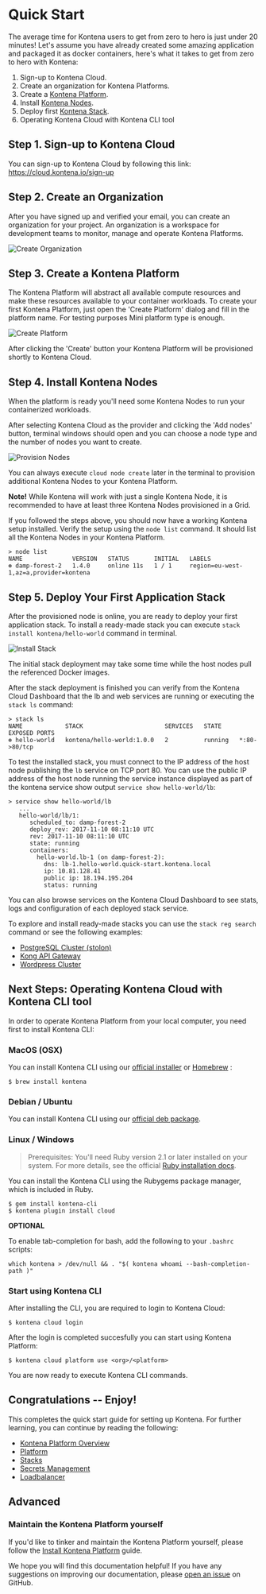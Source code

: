 # Quick Start

The average time for Kontena users to get from zero to hero is just under 20 minutes! Let's assume you have already created some amazing application and packaged it as docker containers, here's what it takes to get from zero to hero with Kontena:

1. Sign-up to Kontena Cloud.
2. Create an organization for Kontena Platforms.
3. Create a [Kontena Platform](using-kontena/platform.md).
4. Install [Kontena Nodes](using-kontena/nodes.md).
5. Deploy first [Kontena Stack](using-kontena/stacks.md).
6. Operating Kontena Cloud with Kontena CLI tool

## Step 1. Sign-up to Kontena Cloud

You can sign-up to Kontena Cloud by following this link: https://cloud.kontena.io/sign-up

## Step 2. Create an Organization

After you have signed up and verified your email, you can create an organization for your project. An organization is a workspace for development teams to monitor, manage and operate Kontena Platforms.

<img src="_images/kontena-cloud-create-org.png" alt="Create Organization" />

## Step 3. Create a Kontena Platform

The Kontena Platform will abstract all available compute resources and make these resources available to your container workloads. To create your first Kontena Platform, just open the 'Create Platform' dialog and fill in the platform name. For testing purposes Mini platform type is enough.

<img src="_images/kontena-cloud-create-platform.png" alt="Create Platform" />

After clicking the 'Create' button your Kontena Platform will be provisioned shortly to Kontena Cloud.

## Step 4. Install Kontena Nodes

When the platform is ready you'll need some Kontena Nodes to run your containerized workloads.

After selecting Kontena Cloud as the provider and clicking the 'Add nodes' button, terminal windows should open and you can choose a node type and the number of nodes you want to create.

<img src="_images/kontena-cloud-provision-nodes.png" alt="Provision Nodes" />

You can always execute `cloud node create` later in the terminal to provision additional Kontena Nodes to your Kontena Platform.

**Note!** While Kontena will work with just a single Kontena Node, it is recommended to have at least three Kontena Nodes provisioned in a Grid.

If you followed the steps above, you should now have a working Kontena setup installed. Verify the setup using the `node list` command. It should list all the Kontena Nodes in your Kontena Platform.

```
> node list
NAME              VERSION   STATUS       INITIAL   LABELS
⊛ damp-forest-2   1.4.0     online 11s   1 / 1     region=eu-west-1,az=a,provider=kontena
```

## Step 5. Deploy Your First Application Stack

After the provisioned node is online, you are ready to deploy your first application stack. To install a ready-made stack you can execute `stack install kontena/hello-world` command in terminal.

<img src="_images/kontena-cloud-install-stack.png" alt="Install Stack" />

The initial stack deployment may take some time while the host nodes pull the referenced Docker images.

After the stack deployment is finished you can verify from the Kontena Cloud Dashboard that the lb and web services are running or executing the `stack ls` command:

```
> stack ls
NAME            STACK                       SERVICES   STATE     EXPOSED PORTS
⊛ hello-world   kontena/hello-world:1.0.0   2          running   *:80->80/tcp
```

To test the installed stack, you must connect to the IP address of the host node publishing the `lb` service on TCP port 80. You can use the public IP address of the host node running the service instance displayed as part of the kontena service show output `service show hello-world/lb`:

```
> service show hello-world/lb
   ...
   hello-world/lb/1:
      scheduled_to: damp-forest-2
      deploy_rev: 2017-11-10 08:11:10 UTC
      rev: 2017-11-10 08:11:10 UTC
      state: running
      containers:
        hello-world.lb-1 (on damp-forest-2):
          dns: lb-1.hello-world.quick-start.kontena.local
          ip: 10.81.128.41
          public ip: 18.194.195.204
          status: running
```

You can also browse services on the Kontena Cloud Dashboard to see stats, logs and configuration of each deployed stack service.

To explore and install ready-made stacks you can use the `stack reg search` command or see the following examples:

- [PostgreSQL Cluster (stolon)](https://github.com/kontena/kontena-stacks/tree/master/stolon)
- [Kong API Gateway](https://github.com/kontena/kontena-stacks/tree/master/kong)
- [Wordpress Cluster](https://github.com/kontena/kontena-stacks/tree/master/wordpress-cluster)

## Next Steps: Operating Kontena Cloud with Kontena CLI tool
In order to operate Kontena Platform from your local computer, you need first to install Kontena CLI:

### MacOS (OSX)

You can install Kontena CLI using our [official installer](https://gh-releases.kontena.io/kontena/kontena/pkg/latest) or [Homebrew](https://brew.sh/) :

```
$ brew install kontena
```

### Debian / Ubuntu

You can install Kontena CLI using our [official deb package](https://gh-releases.kontena.io/kontena/kontena/deb/latest).

### Linux / Windows

> Prerequisites: You'll need Ruby version 2.1 or later installed on your system. For more details, see the official [Ruby installation docs](https://www.ruby-lang.org/en/documentation/installation/).


You can install the Kontena CLI using the Rubygems package manager, which is included in Ruby.

```
$ gem install kontena-cli
$ kontena plugin install cloud
```

**OPTIONAL**

To enable tab-completion for bash, add the following to your `.bashrc` scripts:

```
which kontena > /dev/null && . "$( kontena whoami --bash-completion-path )"
```
### Start using Kontena CLI

After installing the CLI, you are required to login to Kontena Cloud:

```
$ kontena cloud login
```

After the login is completed succesfully you can start using Kontena Platform:

```
$ kontena cloud platform use <org>/<platform>
```

You are now ready to execute Kontena CLI commands.

## Congratulations -- Enjoy!

This completes the quick start guide for setting up Kontena. For further learning, you can continue by reading the following:

* [Kontena Platform Overview](using-kontena/README.md)
* [Platform](using-kontena/platform.md)
* [Stacks](using-kontena/stacks.md)
* [Secrets Management](using-kontena/vault.md)
* [Loadbalancer](using-kontena/loadbalancer.md)

## Advanced

### Maintain the Kontena Platform yourself
If you'd like to tinker and maintain the Kontena Platform yourself, please follow the [Install Kontena Platform](./install-kontena-platform.html) guide.


We hope you will find this documentation helpful! If you have any suggestions on improving our documentation, please [open an issue](https://github.com/kontena/kontena/issues) on GitHub.
